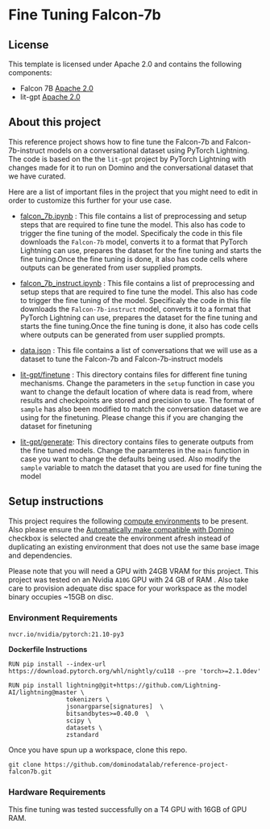 # Fine Tuning Falcon-7b

## License
This template is licensed under Apache 2.0 and contains the following components: 
* Falcon 7B [Apache 2.0](https://huggingface.co/tiiuae/falcon-7b)
* lit-gpt [Apache 2.0](https://github.com/Lightning-AI/lit-gpt/blob/main/LICENSE)

## About this project
This reference project shows how to fine tune the Falcon-7b and Falcon-7b-instruct models on a conversational dataset using PyTorch Lightning. The code is based on the the `lit-gpt` project by PyTorch Lightning with changes made for it to run on Domino and the conversational dataset that we have curated.

Here are a list of important files in the project that you might need to edit in order to customize this further for your use case.

* [falcon_7b.ipynb](https://github.com/dominodatalab/reference-project-finetune-falcon7b/blob/main/falcon_7b.ipynb) : This file contains a list of preprocessing and setup steps that are required to fine tune the model. This also has code to trigger the fine tuning of the model. Specificaly the code in this file downloads the `Falcon-7b` model, converts it to a format that PyTorch Lightning can use, prepares the dataset for the fine tuning and starts the fine tuning.Once the fine tuning is done, it also has code cells where outputs can be generated from user supplied prompts.

* [falcon_7b_instruct.ipynb](https://github.com/dominodatalab/reference-project-finetune-falcon7b/blob/main/falcon_7b_instruct.ipynb) : This file contains a list of preprocessing and setup steps that are required to fine tune the model. This also has code to trigger the fine tuning of the model. Specificaly the code in this file downloads the `Falcon-7b-instruct` model, converts it to a format that PyTorch Lightning can use, prepares the dataset for the fine tuning and starts the fine tuning.Once the fine tuning is done, it also has code cells where outputs can be generated from user supplied prompts.

* [data.json](https://github.com/dominodatalab/reference-project-finetune-falcon7b/blob/main/lit-gpt/conversation_data/data.json) : This file contains a list of conversations that we will use as a dataset to tune the Falcon-7b and Falcon-7b-instruct models

* [lit-gpt/finetune](https://github.com/dominodatalab/reference-project-finetune-falcon7b/blob/main/lit-gpt/finetune) : This directory contains files for different fine tuning mechanisms. Change the parameters in the `setup` function in case you want to change the default location of where data is read from, where results and checkpoints are stored and precision to use. The format of `sample` has also been modified to match the conversation dataset we are using for the finetuning. Please change this if you are changing the dataset for finetuning

* [lit-gpt/generate](https://github.com/dominodatalab/reference-project-finetune-falcon7b/blob/main/lit-gpt/generate): This directory contains files to generate outputs from the fine tuned models. Change the paramteres in the `main` function in case you want to change the defaults being used. Also modify the `sample` variable to match the dataset that you are used for fine tuning the model 

## Setup instructions

This project requires the following [compute environments](https://docs.dominodatalab.com/en/latest/user_guide/f51038/environments/) to be present. Also please ensure the [Automatically make compatible with Domino](https://docs.dominodatalab.com/en/latest/user_guide/4e0c34/create-a-domino-environment-with-a-pre-built-image/) checkbox is selected and create the environment afresh instead of duplicating an existing environment that does not use the same base image and dependencies.

Please note that you will need a GPU with 24GB VRAM for this project. This project was tested on an Nvidia `A10G` GPU with 24 GB of RAM . Also take care to provision adequate disc space for your workspace as the model binary occupies ~15GB on disc.

### Environment Requirements

`nvcr.io/nvidia/pytorch:21.10-py3`

**Dockerfile Instructions**

```
RUN pip install --index-url https://download.pytorch.org/whl/nightly/cu118 --pre 'torch>=2.1.0dev'

RUN pip install lightning@git+https://github.com/Lightning-AI/lightning@master \
                tokenizers \
                jsonargparse[signatures]  \ 
                bitsandbytes>=0.40.0  \
                scipy \
                datasets \ 
                zstandard 
```

Once you have spun up a workspace, clone this repo.
```
git clone https://github.com/dominodatalab/reference-project-falcon7b.git
```

### Hardware Requirements
This fine tuning was tested successfully on a T4 GPU with 16GB of GPU RAM.
